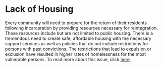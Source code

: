 # Lack of Housing

Every community will need to prepare for the return of their residents following incarceration by providing resources necessary for reintegration.  These resources include but are not limited to public housing.  There is a tremendous need to create safe, affordable housing with the necessary support services as well as policies that do not include restrictions for persons with past convictions. The restrictions that lead to expulsion or exclusion have resulted in higher rates of homelessness for the most vulnerable persons. To read more about this issue, click [here][Housing Project]

[Housing Project]: http://reentrypolicy.org/issue_areas/housing_project
